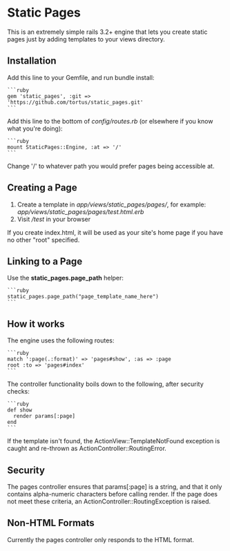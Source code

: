 Static Pages
============

This is an extremely simple rails 3.2+ engine that lets you create static
pages just by adding templates to your views directory.

Installation
------------

Add this line to your Gemfile, and run bundle install:

    ```ruby
    gem 'static_pages', :git => 'https://github.com/tortus/static_pages.git'
    ```

Add this line to the bottom of *config/routes.rb* (or elsewhere if you know what you're
doing):

    ```ruby
    mount StaticPages::Engine, :at => '/'
    ```

Change '/' to whatever path you would prefer pages being accessible at.

Creating a Page
---------------

1. Create a template in *app/views/static_pages/pages/*,
   for example: *app/views/static_pages/pages/test.html.erb*
2. Visit */test* in your browser

If you create index.html, it will be used as your site's home page if you have
no other "root" specified.

Linking to a Page
-----------------

Use the **static_pages.page_path** helper:

    ```ruby
    static_pages.page_path("page_template_name_here")
    ```

How it works
------------

The engine uses the following routes:

    ```ruby
    match ':page(.:format)' => 'pages#show', :as => :page
    root :to => 'pages#index'
    ```

The controller functionality boils down to the following, after security
checks:

    ```ruby
    def show
      render params[:page]
    end
    ```

If the template isn't found, the ActionView::TemplateNotFound
exception is caught and re-thrown as ActionController::RoutingError.

Security
--------

The pages controller ensures that params[:page] is a string, and that it
only contains alpha-numeric characters before calling render. If the page
does not meet these criteria, an ActionController::RoutingException is raised.

Non-HTML Formats
----------------

Currently the pages controller only responds to the HTML format.
